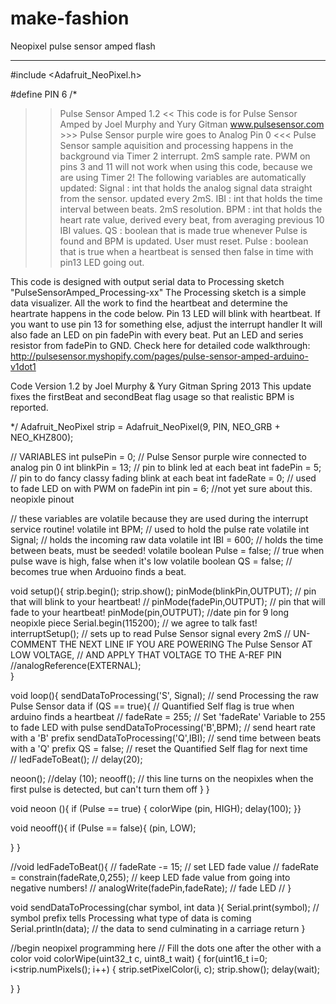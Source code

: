 make-fashion
============

Neopixel pulse sensor amped flash


-----------
#include <Adafruit_NeoPixel.h>

#define PIN 6
/*
>> Pulse Sensor Amped 1.2 <<
This code is for Pulse Sensor Amped by Joel Murphy and Yury Gitman
    www.pulsesensor.com 
    >>> Pulse Sensor purple wire goes to Analog Pin 0 <<<
Pulse Sensor sample aquisition and processing happens in the background via Timer 2 interrupt. 2mS sample rate.
PWM on pins 3 and 11 will not work when using this code, because we are using Timer 2!
The following variables are automatically updated:
Signal :    int that holds the analog signal data straight from the sensor. updated every 2mS.
IBI  :      int that holds the time interval between beats. 2mS resolution.
BPM  :      int that holds the heart rate value, derived every beat, from averaging previous 10 IBI values.
QS  :       boolean that is made true whenever Pulse is found and BPM is updated. User must reset.
Pulse :     boolean that is true when a heartbeat is sensed then false in time with pin13 LED going out.

This code is designed with output serial data to Processing sketch "PulseSensorAmped_Processing-xx"
The Processing sketch is a simple data visualizer. 
All the work to find the heartbeat and determine the heartrate happens in the code below.
Pin 13 LED will blink with heartbeat.
If you want to use pin 13 for something else, adjust the interrupt handler
It will also fade an LED on pin fadePin with every beat. Put an LED and series resistor from fadePin to GND.
Check here for detailed code walkthrough:
http://pulsesensor.myshopify.com/pages/pulse-sensor-amped-arduino-v1dot1

Code Version 1.2 by Joel Murphy & Yury Gitman  Spring 2013
This update fixes the firstBeat and secondBeat flag usage so that realistic BPM is reported.

*/
Adafruit_NeoPixel strip = Adafruit_NeoPixel(9, PIN, NEO_GRB + NEO_KHZ800);

//  VARIABLES
int pulsePin = 0;                 // Pulse Sensor purple wire connected to analog pin 0
int blinkPin = 13;                // pin to blink led at each beat
int fadePin = 5;                  // pin to do fancy classy fading blink at each beat
int fadeRate = 0;                 // used to fade LED on with PWM on fadePin
int pin = 6; //not yet sure about this. neopixle pinout

// these variables are volatile because they are used during the interrupt service routine!
volatile int BPM;                   // used to hold the pulse rate
volatile int Signal;                // holds the incoming raw data
volatile int IBI = 600;             // holds the time between beats, must be seeded! 
volatile boolean Pulse = false;     // true when pulse wave is high, false when it's low
volatile boolean QS = false;        // becomes true when Arduoino finds a beat.


void setup(){
   strip.begin();
  strip.show();
  pinMode(blinkPin,OUTPUT);         // pin that will blink to your heartbeat!
//  pinMode(fadePin,OUTPUT);    // pin that will fade to your heartbeat!
  pinMode(pin,OUTPUT);            //date pin for 9 long neopixle piece
  Serial.begin(115200);             // we agree to talk fast!
  interruptSetup();                 // sets up to read Pulse Sensor signal every 2mS 
   // UN-COMMENT THE NEXT LINE IF YOU ARE POWERING The Pulse Sensor AT LOW VOLTAGE, 
   // AND APPLY THAT VOLTAGE TO THE A-REF PIN
   //analogReference(EXTERNAL);   
}



void loop(){
  sendDataToProcessing('S', Signal);     // send Processing the raw Pulse Sensor data
  if (QS == true){                       // Quantified Self flag is true when arduino finds a heartbeat
       // fadeRate = 255;    // Set 'fadeRate' Variable to 255 to fade LED with pulse
        sendDataToProcessing('B',BPM);   // send heart rate with a 'B' prefix
        sendDataToProcessing('Q',IBI);   // send time between beats with a 'Q' prefix
        QS = false;   // reset the Quantified Self flag for next time    
       // ledFadeToBeat();
      //  delay(20);
 
  neoon();
  //delay (10);
  neooff();
  // this line turns on the neopixles when the first pulse is detected, but can't turn them off
}
}

void neoon (){
if (Pulse == true) {
  colorWipe (pin, HIGH); delay(100); }}
  
void neooff(){
  if (Pulse == false){ (pin, LOW);
  
}
}



//void ledFadeToBeat(){
   // fadeRate -= 15;                         //  set LED fade value
   // fadeRate = constrain(fadeRate,0,255);   //  keep LED fade value from going into negative numbers!
   // analogWrite(fadePin,fadeRate);    //  fade LED
//  }
  
void sendDataToProcessing(char symbol, int data ){
    Serial.print(symbol);                // symbol prefix tells Processing what type of data is coming
    Serial.println(data);                // the data to send culminating in a carriage return
  }




//begin neopixel programming here // Fill the dots one after the other with a color
void colorWipe(uint32_t c, uint8_t wait) {
  for(uint16_t i=0; i<strip.numPixels(); i++) {
      strip.setPixelColor(i, c);
      strip.show();
      delay(wait);
     
  }
}


